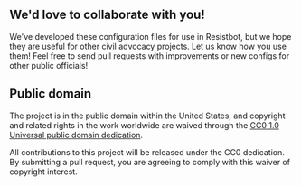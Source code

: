## We'd love to collaborate with you!

We've developed these configuration files for use in Resistbot, but we
hope they are useful for other civil advocacy projects. Let us know how
you use them! Feel free to send pull requests with improvements or new
configs for other public officials!

## Public domain

The project is in the public domain within the United States, and copyright and related rights in the work worldwide are waived through the [CC0 1.0 Universal public domain dedication][CC0].

All contributions to this project will be released under the CC0 dedication. By submitting a pull request, you are agreeing to comply with this waiver of copyright interest.

[CC0]: http://creativecommons.org/publicdomain/zero/1.0/
